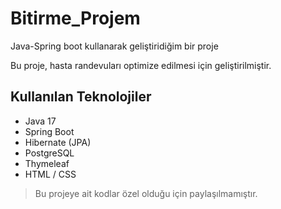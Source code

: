 # Bitirme_Projem
Java-Spring boot kullanarak geliştiridiğim bir proje 


Bu proje, hasta randevuları optimize edilmesi için geliştirilmiştir.

## Kullanılan Teknolojiler
- Java 17
- Spring Boot
- Hibernate (JPA)
- PostgreSQL
- Thymeleaf
- HTML / CSS


> Bu projeye ait kodlar özel olduğu için paylaşılmamıştır.
